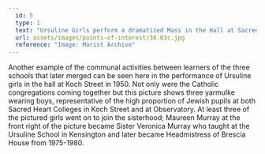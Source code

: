 ```yaml
---
  id: 5
  type: 1
  text: "Ursuline Girls perform a dramatized Mass in the Hall at Sacred Heart College, Koch Street in 1950. "
  url: assets/images/points-of-interest/30.03c.jpg
  reference: "Image: Marist Archive"
---
```

Another example of the communal activities between learners of the three schools that later merged can be seen here in the performance of Ursuline girls in the hall at Koch Street in 1950\. Not only were the Catholic congregations coming together but this picture shows three yarmulke wearing boys, representative of the high proportion of Jewish pupils at both Sacred Heart Colleges in Koch Street and at Observatory. At least three of the pictured girls went on to join the sisterhood; Maureen Murray at the front right of the picture became Sister Veronica Murray who taught at the Ursuline School in Kensington and later became Headmistress of Brescia House from 1975-1980\.
        